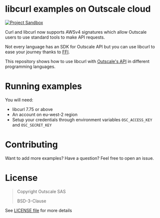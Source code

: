 # libcurl examples on Outscale cloud
[![Project Sandbox](https://docs.outscale.com/fr/userguide/_images/Project-Sandbox-yellow.svg)](https://docs.outscale.com/en/userguide/Open-Source-Projects.html)

Curl and libcurl now supports AWSv4 signatures which allow Outscale users to use standard tools to make API requests.

Not every language has an SDK for Outscale API but you can use libcurl to ease your journey thanks to [FFI](https://en.wikipedia.org/wiki/Foreign_function_interface).

This repository shows how to use libcurl with [Outscale's API](https://docs.outscale.com/api) in different programming languages.

# Running examples

You will need:
- libcurl 7.75 or above
- An account on eu-west-2 region
- Setup your credentials through environment variables `OSC_ACCESS_KEY` and `OSC_SECRET_KEY`

# Contributing

Want to add more examples? Have a question? Feel free to open an issue.

# License

> Copyright Outscale SAS
>
> BSD-3-Clause

See [LICENSE file](LICENSE) for more details
